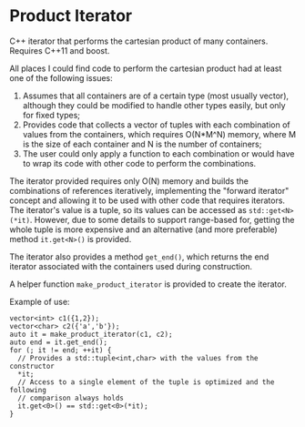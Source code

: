 Product Iterator
=================

C++ iterator that performs the cartesian product of many containers. Requires
C++11 and boost.

All places I could find code to perform the cartesian product had at least one
of the following issues:

1. Assumes that all containers are of a certain type (most usually vector),
although they could be modified to handle other types easily, but only for fixed
types;
2. Provides code that collects a vector of tuples with each combination of
values from the containers, which requires O(N\*M^N) memory, where M is the size
of each container and N is the number of containers;
3. The user could only apply a function to each combination or would have to
wrap its code with other code to perform the combinations.

The iterator provided requires only O(N) memory and builds the combinations of
references iteratively, implementing the "forward iterator" concept and allowing
it to be used with other code that requires iterators. The iterator's value is a
tuple, so its values can be accessed as `std::get<N>(*it)`. However, due to some
details to support range-based for, getting the whole tuple is more expensive
and an alternative (and more preferable) method `it.get<N>()` is provided.

The iterator also provides a method `get_end()`, which returns the end iterator
associated with the containers used during construction.

A helper function `make_product_iterator` is provided to create the
iterator.

Example of use:
```
vector<int> c1({1,2});
vector<char> c2({'a','b'});
auto it = make_product_iterator(c1, c2);
auto end = it.get_end();
for (; it != end; ++it) {
  // Provides a std::tuple<int,char> with the values from the constructor
  *it;
  // Access to a single element of the tuple is optimized and the following
  // comparison always holds
  it.get<0>() == std::get<0>(*it);
}
```
